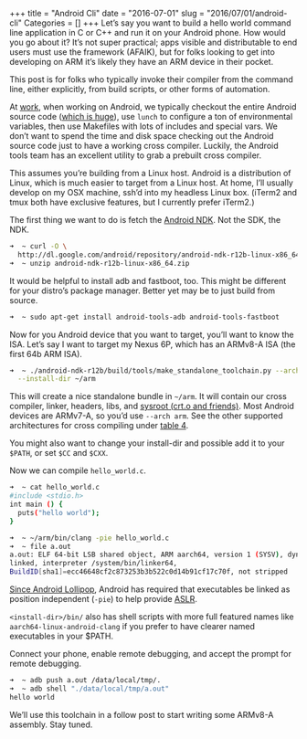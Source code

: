 +++
title = "Android Cli"
date = "2016-07-01"
slug = "2016/07/01/android-cli"
Categories = []
+++
Let’s say you want to build a hello world command line application in C or C++
and run it on your Android phone.  How would you go about it?  It’s not super
practical; apps visible and distributable to end users must use the framework
(AFAIK), but for folks looking to get into developing on ARM it’s likely they
have an ARM device in their pocket.

This post is for folks who typically invoke their compiler from the command
line, either explicitly, from build scripts, or other forms of automation.

At
[work](https://twitter.com/LostOracle/status/697859368226697218),
when working on Android, we typically checkout the entire Android source code
([which is huge](https://twitter.com/LostOracle/status/702569487531249664)),
use `lunch` to configure a ton of environmental variables, then use Makefiles
with lots of includes and special vars.  We don’t want to spend the time and
disk space checking out the Android source code just to have a working cross
compiler.  Luckily, the Android tools team has an excellent utility to grab a
prebuilt cross compiler.

This assumes you’re building from a Linux host.  Android is a distribution of
Linux, which is much easier to target from a Linux host.  At home, I’ll usually
develop on my OSX machine, ssh’d into my headless Linux box. (iTerm2 and tmux
both have exclusive features, but I currently prefer iTerm2.)

The first thing we want to do is fetch the
[Android NDK](https://developer.android.com/ndk/downloads/index.html).
Not the SDK, the NDK.

```sh
➜  ~ curl -O \
  http://dl.google.com/android/repository/android-ndk-r12b-linux-x86_64.zip
➜  ~ unzip android-ndk-r12b-linux-x86_64.zip
```

It would be helpful to install adb and fastboot, too.  This might be different
for your distro’s package manager.  Better yet may be to just build from
source.

```sh
➜  ~ sudo apt-get install android-tools-adb android-tools-fastboot
```

Now for you Android device that you want to target, you’ll want to know the
ISA.  Let’s say I want to target my Nexus 6P, which has an ARMv8-A ISA (the
first 64b ARM ISA).

```sh
➜  ~ ./android-ndk-r12b/build/tools/make_standalone_toolchain.py --arch arm64 \
  --install-dir ~/arm
```

This will create a nice standalone bundle in `~/arm`.  It will contain our
cross compiler, linker, headers, libs, and
[sysroot (crt.o and friends)](https://twitter.com/LostOracle/status/749297676223598592).
Most Android devices are ARMv7-A, so you’d use `--arch arm`.  See the other
supported architectures for cross compiling under
[table 4](https://developer.android.com/ndk/guides/standalone_toolchain.html#itc).


You might also want to change your install-dir and possible add it to your
`$PATH`, or set `$CC` and `$CXX`.

Now we can compile `hello_world.c`.

```sh
➜  ~ cat hello_world.c
#include <stdio.h>
int main () {
  puts("hello world");
}

➜  ~ ~/arm/bin/clang -pie hello_world.c
➜  ~ file a.out
a.out: ELF 64-bit LSB shared object, ARM aarch64, version 1 (SYSV), dynamically
linked, interpreter /system/bin/linker64,
BuildID[sha1]=ecc46648cf2c873253b3b522c0d14b91cf17c70f, not stripped
```

[Since Android Lollipop](http://stackoverflow.com/a/30547603),
Android has required that executables be linked as
position independent (`-pie`) to help provide
[ASLR](https://en.wikipedia.org/wiki/Address_space_layout_randomization#Android).


`<install-dir>/bin/` also has shell scripts with more full featured names like
`aarch64-linux-android-clang` if you prefer to have clearer named executables
in your $PATH.

Connect your phone, enable remote debugging, and accept the prompt for remote
debugging.

```sh
➜  ~ adb push a.out /data/local/tmp/.
➜  ~ adb shell "./data/local/tmp/a.out"
hello world
```

We’ll use this toolchain in a follow post to start writing some ARMv8-A
assembly.  Stay tuned.
